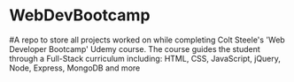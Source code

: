 # WebDevBootcamp

#A repo to store all projects worked on while completing Colt Steele's 'Web Developer Bootcamp' Udemy course. The course guides the student through a Full-Stack curriculum including: HTML, CSS, JavaScript, jQuery, Node, Express, MongoDB and more
